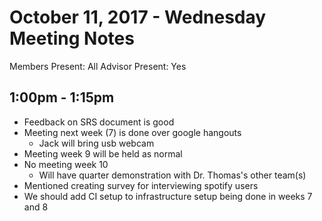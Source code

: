 # October 11, 2017 - Wednesday Meeting Notes

Members Present: All
Advisor Present: Yes

## 1:00pm - 1:15pm

- Feedback on SRS document is good
- Meeting next week (7) is done over google hangouts
    - Jack will bring usb webcam
- Meeting week 9 will be held as normal
- No meeting week 10
    - Will have quarter demonstration with Dr. Thomas's other team(s)
- Mentioned creating survey for interviewing spotify users
- We should add CI setup to infrastructure setup being done in weeks 7 and 8